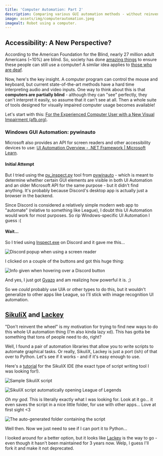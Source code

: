 ```yaml
---
title: 'Computer Automation: Part 2'
description: Comparing various GUI automation methods - without reinventing the wheel.
image: assets/img/computerautomation.jpeg
imagealt: Robot using a computer.
---
```


## Accessibility: A New Perspective?

According to the American Foundation for the Blind, nearly 27 million adult Americans (~10%) are blind. So, society has done [amazing things](%28https://www.afb.org/blindness-and-low-vision/using-technology/using-computer%29) to ensure these people can still use a computer! A similar idea applies to [those who are deaf](https://abilitynet.org.uk/factsheets/hearing-loss-and-computing).

Now, here's the key insight. A computer program can control the mouse and keyboard, but current state-of-the-art methods have a hard time interpreting audio and video inputs. One way to think about this is that **computers are partially blind** - although they can "see" perfectly, they can't interpret it easily, so assume that it can't see at all. Then a whole suite of tools designed for visually impaired computer usage becomes available!

Let's start with this: [For the Experienced Computer User with a New Visual Impairment (afb.org)](https://www.afb.org/blindness-and-low-vision/using-technology/using-computer/part-ii-experienced-computer-user-new).

### Windows GUI Automation: pywinauto

Microsoft also provides an API for screen readers and other accessibility devices to use: [UI Automation Overview - .NET Framework \| Microsoft Learn](https://learn.microsoft.com/en-us/dotnet/framework/ui-automation/ui-automation-overview).

#### Initial Attempt

But I tried using the [py_inspect.py](https://github.com/pywinauto/py_inspect) tool from [pywinauto](https://github.com/pywinauto/pywinauto) - which is meant to determine whether certain GUI elements are visible in both UI Automation and an older Microsoft API for the same purpose - but it didn't find anything. It's probably because Discord's desktop app is actually just a browser in the backend.

Since Discord is considered a relatively simple modern web app to "automate" (relative to something like League), I doubt this UI Automation would work for most purposes. So rip Windows-specific UI Automation I guess :(

#### Wait...

So I tried using [Inspect.exe](https://github.com/blackrosezy/gui-inspect-tool/blob/master/Inspect.exe) on Discord and it gave me this...

![Discord popup when using a screen reader](https://i.gyazo.com/c3174f1f15cb56fcde38820c44378df1.png)

I clicked on a couple of the buttons and got this huge thing:

![Info given when hovering over a Discord button](https://i.gyazo.com/29229928e2be9a66ccffe6606504b11d.png)

And yes, I just got [Gyazo](https://gyazo.com/) and am realizing how powerful it is. ;)

So we *could* probably use UIA or other types to do this, but it wouldn't generalize to other apps like League, so I'll stick with image recognition UI automation.

## [SikuliX](https://sikulix.github.io/) and [Lackey](https://github.com/glitchassassin/lackey)

"Don't reinvent the wheel" is my motivation for trying to find new ways to do this whole UI automation thing (I'm also kinda lazy xd). This has gotta be something that tons of people need to do, right?

Well, I found a pair of automation libraries that allow you to write scripts to automate graphical tasks. Or really, SikuliX, Lackey is just a port (ish) of that over to Python. Let's see if it works - and if it's easy enough to use.

Here's a [tutorial](https://www.swtestacademy.com/quick-start-to-sikulix/) for the SikuliX IDE (the exact type of script writing tool I was looking for!).

![Sample SikuliX script](https://i.gyazo.com/5d2ace585c3e38eefd65aefbb3990e7d.png)

![SikuliX script automatically opening League of Legends](https://i.gyazo.com/637a4807c8b3f8a925636bb952b2d89b.gif)

*Oh my god.* This is literally exactly what I was looking for. Look at it go... it even saves the script in a nice little folder, for use with other apps... Love at first sight <3

![The auto-generated folder containing the script](https://i.gyazo.com/095df59231a6321bcc5f33df984eae9a.png)

Well then. Now we just need to see if I can port it to Python...

I looked around for a better option, but it looks like [Lackey](https://github.com/glitchassassin/lackey) is the way to go - even though it hasn't been maintained for 3 years now. Welp, I guess I'll fork it and make it not deprecated.
